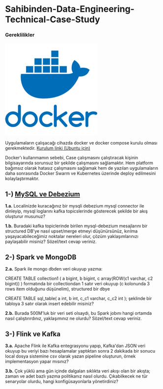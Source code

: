 # Sahibinden-Data-Engineering-Technical-Case-Study

### **Gereklilikler**

![druid](/readme_images/docker.png)

Uygulamaların çalışacağı cihazda docker ve docker compose kurulu olması gerekmektedir. [Kurulum linki (Ubuntu için)](https://docs.docker.com/engine/install/ubuntu/)

Docker'ı kullanmamın sebebi, Case çalışmasını çalıştıracak kişinin bilgisayarında sorunsuz bir şekilde çalışmasını sağlamaktır. Hem platform bağımsız olarak hatasız çalışmasını sağlamak hem de yazılan uygulamaların daha sonrasında Docker Swarm ve Kubernetes üzerinde deploy edilmesini kolaylaştırmaktır.

## 1-) [MySQL ve Debezium](/MySQL_Debezium/)

**1.a.** Localinizde kuracağınız bir mysqli debezium mysql connector ile dinleyip, mysql loglarını kafka topicslerinde gösterecek şekilde bir akış oluşturur musunuz? 

**1.b.** Buradaki kafka topiclerinde birilen mysql-debezium mesajlarını bir structured DB'ye nasıl upset/merge etmeyi düşünürsünüz, kırılma yaşayacabileceğimiz noktalar nereleri olur, çözüm yaklaşımlarınızı paylaşabilir misiniz? Sözel/text cevap veriniz.


## 2-) Spark ve MongoDB

**2.a.** Spark ile mongo dbden veri okuyup yazma:

CREATE TABLE collection1 (
   a bigint,
   b bigint,
   c array(ROW(c1 varchar, c2 bigint))
) formatında bir collectiondan 1 satır veri okuyup (c kolonunda 3 rows item olduğunu düşünelim), structured bir dbye 

CREATE TABLE sql_table(
a int, 
b int, 
c_c1 varchar, 
c_c2 int
); şeklinde bir tabloya 3 satır olarak insert edebilir misiniz?

**2.b.** Burada 500M'luk bir veri seti olsaydı, bu Spark jobını hangi ortamda nasıl çalıştırırdınız, yaklaşımınız ne olurdu? Sözel/text cevap veriniz.


## 3-) Flink ve Kafka

**3.a.** Apache Flink ile Kafka entegrasyonu yapıp, Kafka'dan JSON veri okuyup bu veriyi bazı hesaplamalar yaptıktan sonra 2 dakikada bir sonucu  local dosya sistemine csv olarak yazan pipeline oluşturun, örnek implementasyon yapar mısınız?

**3.b.** Çok yüklü ama gün içinde dalgalan sıklıkta veri akışı olan bir akışta; zaman ve adet bazlı yazma politikanız nasıl olurdu. Çıkabilkecek ne tür senaryolar olurdu, hangi konfigüsayonlarla yönetirdiniz?
